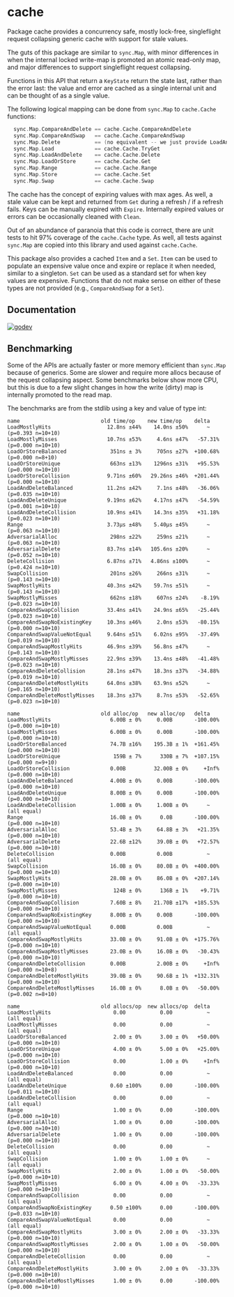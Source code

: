 cache
=====

Package cache provides a concurrency safe, mostly lock-free, singleflight
request collapsing generic cache with support for stale values.

The guts of this package are similar to `sync.Map`, with minor differences in
when the internal locked write-map is promoted an atomic read-only map, and
major differences to support singleflight request collapsing.

Functions in this API that return a `KeyState` return the state last, rather
than the error last: the value and error are cached as a single internal unit
and can be thought of as a single value.

The following logical mapping can be done from `sync.Map` to `cache.Cache`
functions:

```go
  sync.Map.CompareAndDelete == cache.Cache.CompareAndDelete
  sync.Map.CompareAndSwap   == cache.Cache.CompareAndSwap
  sync.Map.Delete           == (no equivalent -- we just provide LoadAndDelete)
  sync.Map.Load             == cache.Cache.TryGet
  sync.Map.LoadAndDelete    == cache.Cache.Delete
  sync.Map.LoadOrStore      == cache.Cache.Get
  sync.Map.Range            == cache.Cache.Range
  sync.Map.Store            == cache.Cache.Set
  sync.Map.Swap             == cache.Cache.Swap
```


The cache has the concept of expiring values with max ages. As well, a stale
value can be kept and returned from `Get` during a refresh / if a refresh
fails. Keys can be manually expired with `Expire`. Internally expired values or
errors can be occasionally cleaned with `Clean`.

Out of an abundance of paranoia that this code is correct, there are unit tests
to hit 97% coverage of the `cache.Cache` type. As well, all tests against
`sync.Map` are copied into this library and used against `cache.Cache`.

This package also provides a cached `Item` and a `Set`. `Item` can be used to
populate an expensive value once and expire or replace it when needed, similar
to a singleton. `Set` can be used as a standard set for when key values are
expensive. Functions that do not make sense on either of these types are not
provided (e.g., `CompareAndSwap` for a `Set`).

Documentation
-------------

[![godev](https://img.shields.io/static/v1?label=godev&message=reference&color=00add8)][godev]

[godev]: https://pkg.go.dev/github.com/twmb/go-cache/cache

Benchmarking
------------

Some of the APIs are actually faster or more memory efficient than `sync.Map`
because of generics. Some are slower and require more allocs because of the
request collapsing aspect. Some benchmarks below show more CPU, but this is due
to a few slight changes in how the write (dirty) map is internally promoted to
the read map.

The benchmarks are from the stdlib using a key and value of type int:

```
name                          old time/op    new time/op    delta
LoadMostlyHits                  12.8ns ±44%    14.0ns ±50%      ~     (p=0.393 n=10+10)
LoadMostlyMisses                10.7ns ±53%     4.6ns ±47%   -57.31%  (p=0.000 n=10+10)
LoadOrStoreBalanced              351ns ± 3%     705ns ±27%  +100.68%  (p=0.000 n=8+10)
LoadOrStoreUnique                663ns ±13%    1296ns ±31%   +95.53%  (p=0.000 n=10+10)
LoadOrStoreCollision            9.71ns ±60%   29.26ns ±46%  +201.44%  (p=0.000 n=10+10)
LoadAndDeleteBalanced           11.2ns ±42%     7.1ns ±48%   -36.06%  (p=0.035 n=10+10)
LoadAndDeleteUnique             9.19ns ±62%    4.17ns ±47%   -54.59%  (p=0.001 n=10+10)
LoadAndDeleteCollision          10.9ns ±41%    14.3ns ±35%   +31.18%  (p=0.023 n=10+10)
Range                           3.73µs ±48%    5.40µs ±45%      ~     (p=0.063 n=10+10)
AdversarialAlloc                 298ns ±22%     259ns ±21%      ~     (p=0.063 n=10+10)
AdversarialDelete               83.7ns ±14%   105.6ns ±20%      ~     (p=0.052 n=10+10)
DeleteCollision                 6.87ns ±71%   4.86ns ±100%      ~     (p=0.424 n=10+10)
SwapCollision                    201ns ±26%     266ns ±31%      ~     (p=0.143 n=10+10)
SwapMostlyHits                  40.3ns ±42%    59.7ns ±51%      ~     (p=0.143 n=10+10)
SwapMostlyMisses                 662ns ±18%     607ns ±24%    -8.19%  (p=0.023 n=10+10)
CompareAndSwapCollision         33.4ns ±41%    24.9ns ±65%   -25.44%  (p=0.023 n=10+10)
CompareAndSwapNoExistingKey     10.3ns ±46%     2.0ns ±53%   -80.15%  (p=0.000 n=10+10)
CompareAndSwapValueNotEqual     9.64ns ±51%    6.02ns ±95%   -37.49%  (p=0.019 n=10+10)
CompareAndSwapMostlyHits        46.9ns ±39%    56.8ns ±47%      ~     (p=0.143 n=10+10)
CompareAndSwapMostlyMisses      22.9ns ±39%    13.4ns ±48%   -41.48%  (p=0.023 n=10+10)
CompareAndDeleteCollision       28.1ns ±47%    18.3ns ±37%   -34.88%  (p=0.019 n=10+10)
CompareAndDeleteMostlyHits      64.0ns ±38%    63.9ns ±52%      ~     (p=0.165 n=10+10)
CompareAndDeleteMostlyMisses    18.3ns ±37%     8.7ns ±53%   -52.65%  (p=0.023 n=10+10)

name                          old alloc/op   new alloc/op   delta
LoadMostlyHits                   6.00B ± 0%     0.00B       -100.00%  (p=0.000 n=10+10)
LoadMostlyMisses                 6.00B ± 0%     0.00B       -100.00%  (p=0.000 n=10+10)
LoadOrStoreBalanced              74.7B ±16%    195.3B ± 1%  +161.45%  (p=0.000 n=10+10)
LoadOrStoreUnique                 159B ± 7%      330B ± 7%  +107.15%  (p=0.000 n=9+10)
LoadOrStoreCollision             0.00B         32.00B ± 0%     +Inf%  (p=0.000 n=10+10)
LoadAndDeleteBalanced            4.00B ± 0%     0.00B       -100.00%  (p=0.000 n=10+10)
LoadAndDeleteUnique              8.00B ± 0%     0.00B       -100.00%  (p=0.000 n=10+10)
LoadAndDeleteCollision           1.00B ± 0%     1.00B ± 0%      ~     (all equal)
Range                            16.0B ± 0%      0.0B       -100.00%  (p=0.000 n=10+10)
AdversarialAlloc                 53.4B ± 3%     64.8B ± 3%   +21.35%  (p=0.000 n=10+10)
AdversarialDelete                22.6B ±12%     39.0B ± 0%   +72.57%  (p=0.000 n=10+10)
DeleteCollision                  0.00B          0.00B           ~     (all equal)
SwapCollision                    16.0B ± 0%     80.0B ± 0%  +400.00%  (p=0.000 n=10+10)
SwapMostlyHits                   28.0B ± 0%     86.0B ± 0%  +207.14%  (p=0.000 n=10+10)
SwapMostlyMisses                  124B ± 0%      136B ± 1%    +9.71%  (p=0.000 n=10+10)
CompareAndSwapCollision          7.60B ± 8%    21.70B ±17%  +185.53%  (p=0.000 n=10+10)
CompareAndSwapNoExistingKey      8.00B ± 0%     0.00B       -100.00%  (p=0.000 n=10+10)
CompareAndSwapValueNotEqual      0.00B          0.00B           ~     (all equal)
CompareAndSwapMostlyHits         33.0B ± 0%     91.0B ± 0%  +175.76%  (p=0.000 n=10+10)
CompareAndSwapMostlyMisses       23.0B ± 0%     16.0B ± 0%   -30.43%  (p=0.000 n=10+10)
CompareAndDeleteCollision        0.00B          2.00B ± 0%     +Inf%  (p=0.000 n=10+8)
CompareAndDeleteMostlyHits       39.0B ± 0%     90.6B ± 1%  +132.31%  (p=0.000 n=10+10)
CompareAndDeleteMostlyMisses     16.0B ± 0%      8.0B ± 0%   -50.00%  (p=0.002 n=8+10)

name                          old allocs/op  new allocs/op  delta
LoadMostlyHits                    0.00           0.00           ~     (all equal)
LoadMostlyMisses                  0.00           0.00           ~     (all equal)
LoadOrStoreBalanced               2.00 ± 0%      3.00 ± 0%   +50.00%  (p=0.000 n=10+10)
LoadOrStoreUnique                 4.00 ± 0%      5.00 ± 0%   +25.00%  (p=0.000 n=10+10)
LoadOrStoreCollision              0.00           1.00 ± 0%     +Inf%  (p=0.000 n=10+10)
LoadAndDeleteBalanced             0.00           0.00           ~     (all equal)
LoadAndDeleteUnique              0.60 ±100%      0.00       -100.00%  (p=0.011 n=10+10)
LoadAndDeleteCollision            0.00           0.00           ~     (all equal)
Range                             1.00 ± 0%      0.00       -100.00%  (p=0.000 n=10+10)
AdversarialAlloc                  1.00 ± 0%      0.00       -100.00%  (p=0.000 n=10+10)
AdversarialDelete                 1.00 ± 0%      0.00       -100.00%  (p=0.000 n=10+10)
DeleteCollision                   0.00           0.00           ~     (all equal)
SwapCollision                     1.00 ± 0%      1.00 ± 0%      ~     (all equal)
SwapMostlyHits                    2.00 ± 0%      1.00 ± 0%   -50.00%  (p=0.000 n=10+10)
SwapMostlyMisses                  6.00 ± 0%      4.00 ± 0%   -33.33%  (p=0.000 n=10+10)
CompareAndSwapCollision           0.00           0.00           ~     (all equal)
CompareAndSwapNoExistingKey      0.50 ±100%      0.00       -100.00%  (p=0.033 n=10+10)
CompareAndSwapValueNotEqual       0.00           0.00           ~     (all equal)
CompareAndSwapMostlyHits          3.00 ± 0%      2.00 ± 0%   -33.33%  (p=0.000 n=10+10)
CompareAndSwapMostlyMisses        2.00 ± 0%      1.00 ± 0%   -50.00%  (p=0.000 n=10+10)
CompareAndDeleteCollision         0.00           0.00           ~     (all equal)
CompareAndDeleteMostlyHits        3.00 ± 0%      2.00 ± 0%   -33.33%  (p=0.000 n=10+10)
CompareAndDeleteMostlyMisses      1.00 ± 0%      0.00       -100.00%  (p=0.000 n=10+10)
```
